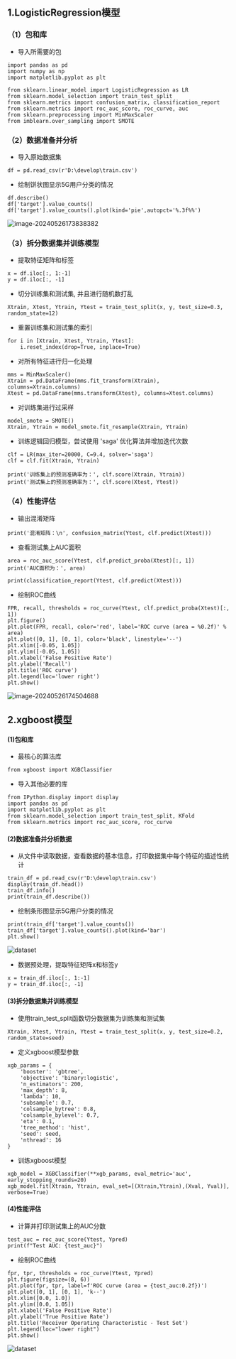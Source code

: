 ## 1.LogisticRegression模型

### （1）包和库

- 导入所需要的包

```
import pandas as pd
import numpy as np
import matplotlib.pyplot as plt

from sklearn.linear_model import LogisticRegression as LR
from sklearn.model_selection import train_test_split
from sklearn.metrics import confusion_matrix, classification_report
from sklearn.metrics import roc_auc_score, roc_curve, auc
from sklearn.preprocessing import MinMaxScaler
from imblearn.over_sampling import SMOTE
```

### （2）数据准备并分析

- 导入原始数据集

```
df = pd.read_csv(r'D:\develop\train.csv')
```

- 绘制饼状图显示5G用户分类的情况

```
df.describe()
df['target'].value_counts()
df['target'].value_counts().plot(kind='pie',autopct='%.3f%%')
```

![image-20240526173838382](README.assets/image-20240526173838382.png)

### （3）拆分数据集并训练模型

- 提取特征矩阵和标签

```
x = df.iloc[:, 1:-1]
y = df.iloc[:, -1]
```

-  切分训练集和测试集, 并且进行随机数打乱

```
Xtrain, Xtest, Ytrain, Ytest = train_test_split(x, y, test_size=0.3, random_state=12)
```

-  重置训练集和测试集的索引

```
for i in [Xtrain, Xtest, Ytrain, Ytest]:
    i.reset_index(drop=True, inplace=True)
```

-  对所有特征进行归一化处理

```
mms = MinMaxScaler()
Xtrain = pd.DataFrame(mms.fit_transform(Xtrain), columns=Xtrain.columns)
Xtest = pd.DataFrame(mms.transform(Xtest), columns=Xtest.columns)
```

- 对训练集进行过采样

```
model_smote = SMOTE()
Xtrain, Ytrain = model_smote.fit_resample(Xtrain, Ytrain)
```

- 训练逻辑回归模型，尝试使用 'saga' 优化算法并增加迭代次数

```
clf = LR(max_iter=20000, C=9.4, solver='saga')
clf = clf.fit(Xtrain, Ytrain)

print('训练集上的预测准确率为：', clf.score(Xtrain, Ytrain))
print('测试集上的预测准确率为：', clf.score(Xtest, Ytest))
```

### （4）性能评估

- 输出混淆矩阵

```
print('混淆矩阵：\n', confusion_matrix(Ytest, clf.predict(Xtest)))
```

- 查看测试集上AUC面积

```
area = roc_auc_score(Ytest, clf.predict_proba(Xtest)[:, 1])
print('AUC面积为：', area)

print(classification_report(Ytest, clf.predict(Xtest)))
```

- 绘制ROC曲线

```
FPR, recall, thresholds = roc_curve(Ytest, clf.predict_proba(Xtest)[:, 1])
plt.figure()
plt.plot(FPR, recall, color='red', label='ROC curve (area = %0.2f)' % area)
plt.plot([0, 1], [0, 1], color='black', linestyle='--')
plt.xlim([-0.05, 1.05])
plt.ylim([-0.05, 1.05])
plt.xlabel('False Positive Rate')
plt.ylabel('Recall')
plt.title('ROC curve')
plt.legend(loc='lower right')
plt.show()
```

![image-20240526174504688](README.assets/image-20240526174504688.png)

## 2.xgboost模型

#### (1)包和库
* 最核心的算法库
```
from xgboost import XGBClassifier
```
* 导入其他必要的库
```
from IPython.display import display
import pandas as pd
import matplotlib.pyplot as plt
from sklearn.model_selection import train_test_split, KFold
from sklearn.metrics import roc_auc_score, roc_curve
```
#### (2)数据准备并分析数据
* 从文件中读取数据，查看数据的基本信息，打印数据集中每个特征的描述性统计
```
train_df = pd.read_csv(r'D:\develop\train.csv')
display(train_df.head())
train_df.info()
print(train_df.describe())
```
* 绘制条形图显示5G用户分类的情况
```
print(train_df['target'].value_counts())
train_df['target'].value_counts().plot(kind='bar')
plt.show()
```
![dataset](./images/5G-pre.png)
* 数据预处理，提取特征矩阵x和标签y
```
x = train_df.iloc[:, 1:-1]  
y = train_df.iloc[:, -1]    
```
#### (3)拆分数据集并训练模型
* 使用train_test_split函数切分数据集为训练集和测试集
```
Xtrain, Xtest, Ytrain, Ytest = train_test_split(x, y, test_size=0.2, random_state=seed)
```
* 定义xgboost模型参数
```
xgb_params = {
    'booster': 'gbtree', 
    'objective': 'binary:logistic',
    'n_estimators': 200,  
    'max_depth': 8, 
    'lambda': 10,  
    'subsample': 0.7, 
    'colsample_bytree': 0.8,  
    'colsample_bylevel': 0.7,  
    'eta': 0.1,  
    'tree_method': 'hist', 
    'seed': seed, 
    'nthread': 16 
}
```
* 训练xgboost模型
```
xgb_model = XGBClassifier(**xgb_params, eval_metric='auc', early_stopping_rounds=20)
xgb_model.fit(Xtrain, Ytrain, eval_set=[(Xtrain,Ytrain),(Xval, Yval)], verbose=True)
```
#### (4)性能评估
* 计算并打印测试集上的AUC分数
```
test_auc = roc_auc_score(Ytest, Ypred)
print(f"Test AUC: {test_auc}")
```
* 绘制ROC曲线
```
fpr, tpr, thresholds = roc_curve(Ytest, Ypred)
plt.figure(figsize=(8, 6))
plt.plot(fpr, tpr, label=f'ROC curve (area = {test_auc:0.2f})')
plt.plot([0, 1], [0, 1], 'k--')
plt.xlim([0.0, 1.0])
plt.ylim([0.0, 1.05])
plt.xlabel('False Positive Rate')
plt.ylabel('True Positive Rate')
plt.title('Receiver Operating Characteristic - Test Set')
plt.legend(loc="lower right")
plt.show()
```
![dataset](./images/xgboost-roc.png)

